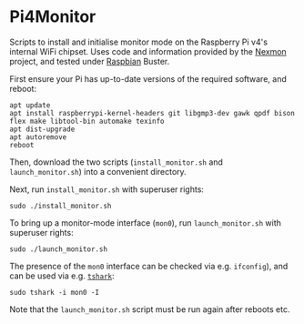 # Pi4Monitor

Scripts to install and initialise monitor mode on the Raspberry Pi v4's internal WiFi chipset. Uses code and information provided by the [Nexmon](https://github.com/seemoo-lab/nexmon) project, and tested under [Raspbian](https://www.raspberrypi.org/downloads/raspbian/) Buster.

First ensure your Pi has up-to-date versions of the required software, and reboot:

```
apt update
apt install raspberrypi-kernel-headers git libgmp3-dev gawk qpdf bison flex make libtool-bin automake texinfo
apt dist-upgrade
apt autoremove
reboot
```

Then, download the two scripts (`install_monitor.sh` and `launch_monitor.sh`) into a convenient directory.

Next, run `install_monitor.sh` with superuser rights:

```
sudo ./install_monitor.sh
```

To bring up a monitor-mode interface (`mon0`), run `launch_monitor.sh` with superuser rights:

```
sudo ./launch_monitor.sh
```

The presence of the `mon0` interface can be checked via e.g. `ifconfig`), and can be used via e.g. [`tshark`](https://www.wireshark.org/docs/man-pages/tshark.html):

```
sudo tshark -i mon0 -I
```

Note that the `launch_monitor.sh` script must be run again after reboots etc.